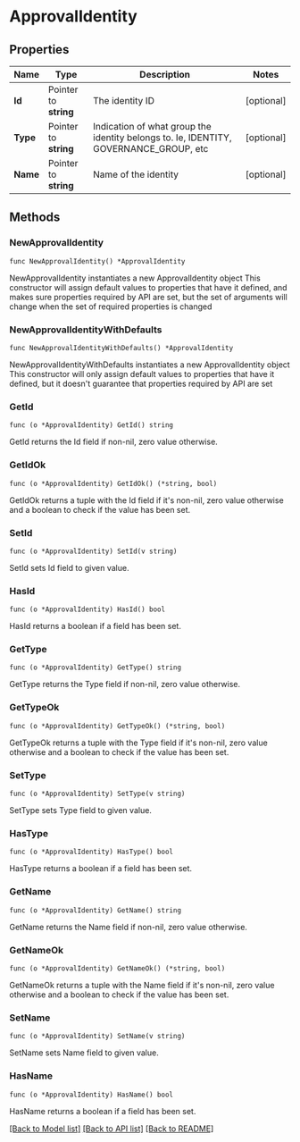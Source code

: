 # ApprovalIdentity

## Properties

Name | Type | Description | Notes
------------ | ------------- | ------------- | -------------
**Id** | Pointer to **string** | The identity ID | [optional] 
**Type** | Pointer to **string** | Indication of what group the identity belongs to. Ie, IDENTITY, GOVERNANCE_GROUP, etc | [optional] 
**Name** | Pointer to **string** | Name of the identity | [optional] 

## Methods

### NewApprovalIdentity

`func NewApprovalIdentity() *ApprovalIdentity`

NewApprovalIdentity instantiates a new ApprovalIdentity object
This constructor will assign default values to properties that have it defined,
and makes sure properties required by API are set, but the set of arguments
will change when the set of required properties is changed

### NewApprovalIdentityWithDefaults

`func NewApprovalIdentityWithDefaults() *ApprovalIdentity`

NewApprovalIdentityWithDefaults instantiates a new ApprovalIdentity object
This constructor will only assign default values to properties that have it defined,
but it doesn't guarantee that properties required by API are set

### GetId

`func (o *ApprovalIdentity) GetId() string`

GetId returns the Id field if non-nil, zero value otherwise.

### GetIdOk

`func (o *ApprovalIdentity) GetIdOk() (*string, bool)`

GetIdOk returns a tuple with the Id field if it's non-nil, zero value otherwise
and a boolean to check if the value has been set.

### SetId

`func (o *ApprovalIdentity) SetId(v string)`

SetId sets Id field to given value.

### HasId

`func (o *ApprovalIdentity) HasId() bool`

HasId returns a boolean if a field has been set.

### GetType

`func (o *ApprovalIdentity) GetType() string`

GetType returns the Type field if non-nil, zero value otherwise.

### GetTypeOk

`func (o *ApprovalIdentity) GetTypeOk() (*string, bool)`

GetTypeOk returns a tuple with the Type field if it's non-nil, zero value otherwise
and a boolean to check if the value has been set.

### SetType

`func (o *ApprovalIdentity) SetType(v string)`

SetType sets Type field to given value.

### HasType

`func (o *ApprovalIdentity) HasType() bool`

HasType returns a boolean if a field has been set.

### GetName

`func (o *ApprovalIdentity) GetName() string`

GetName returns the Name field if non-nil, zero value otherwise.

### GetNameOk

`func (o *ApprovalIdentity) GetNameOk() (*string, bool)`

GetNameOk returns a tuple with the Name field if it's non-nil, zero value otherwise
and a boolean to check if the value has been set.

### SetName

`func (o *ApprovalIdentity) SetName(v string)`

SetName sets Name field to given value.

### HasName

`func (o *ApprovalIdentity) HasName() bool`

HasName returns a boolean if a field has been set.


[[Back to Model list]](../README.md#documentation-for-models) [[Back to API list]](../README.md#documentation-for-api-endpoints) [[Back to README]](../README.md)


